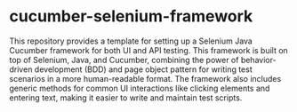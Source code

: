 # cucumber-selenium-framework
This repository provides a template for setting up a Selenium Java Cucumber framework for both UI and API testing. This framework is built on top of Selenium, Java, and Cucumber, combining the power of behavior-driven development (BDD) and page object pattern for writing test scenarios in a more human-readable format. The framework also includes generic methods for common UI interactions like clicking elements and entering text, making it easier to write and maintain test scripts.
